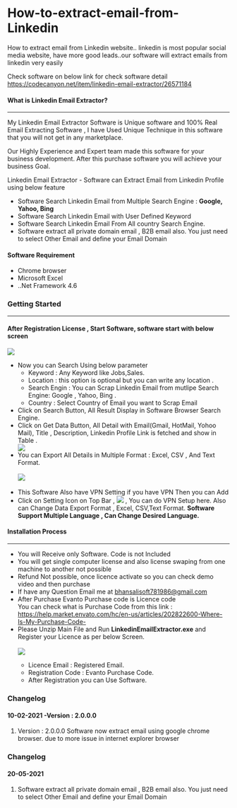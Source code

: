 # How-to-extract-email-from-Linkedin
How to extract email from Linkedin website.. linkedin is most popular social media website, have more good leads..our software will extract emails from linkedin very easily

Check software on below link for check software detail 
 https://codecanyon.net/item/linkedin-email-extractor/26571184

 <h4>What is Linkedin Email Extractor?</h4>
            <hr class="notop"> 
<p>
			     My Linkedin Email Extractor  Software is Unique software and 100% Real Email Extracting Software , I have Used Unique Technique in this software that you will not get in any marketplace.
			</p>
			<p>
			     Our Highly Experience and Expert team made this software for your business development. After this purchase software you will achieve your business Goal.
			</p>
            <p>
                Linkedin Email Extractor - Software can Extract Email from Linkedin Profile using below feature 
                <ul>
                    <li>
                        Software Search Linkedin Email from Multiple Search Engine : <b>Google, Yahoo, Bing</b>
                    </li>	 <li>
                        Software Search Linkedin Email with User Defined Keyword
                    </li>	<li>
                        Software Search Linkedin Email From All country Search Engine.
                    </li>
<li>
                        Software extract all private domain email , B2B email also. You just need to select Other Email and define your Email Domain
                    </li>
                </ul>
            </p>
     <h4> Software Requirement </h4>
        <p>
<ul>
                    <li>
Chrome browser
                    </li>    
 <li>
                       Microsoft Excel
                    </li>    <li>
                        ..Net Framework 4.6
                    </li>
                </ul>
    </p>
			  <div class="page-header">
                <h3>Getting Started</h3>
                <hr class="notop">
            </div>
            <h4>After Registration License , Start Software, software start with below screen</h4>
			<img src="http://bhansalisoft.com/EvantoSnap/Linkedin/02.png"></img>
			 <ul>
                  <li>Now you can Search Using  below parameter
				       <ul>
                  <li>Keyword :   Any Keyword like Jobs,Sales.</li>
				  <li>Location :  this option is optional but you can write any location .</li>
				   <li>Search Engin : You can Scrap Linkedin Email from mutlipe Search Engine: Google , Yahoo, Bing .</li>
				   <li>Country : Select Country of Email you want to Scrap Email</li>
                </ul>
				  </li>
				  <li>Click on Search Button, All Result Display in Software Browser Search Engine.  </li>
		        <li>Click on Get Data Button, All Detail with Email(Gmail, HotMail, Yohoo Mail), Title , Description, Linkedin Profile Link is fetched and show in Table .  </li>
				   	<img src="http://bhansalisoft.com/EvantoSnap/Linkedin/04.png"></img>
				    <li>You can Export All Details in Multiple Format : Excel, CSV , And Text Format.</li>
					<br/>
					 	<img src="http://bhansalisoft.com/EvantoSnap/Linkedin/05.png"></img>
				   	<br/>
						<br/>
				   <li>This Software Also have VPN Setting if you have VPN Then you can Add  
				   <br/>
				   <li> Click on Setting Icon on Top Bar , <img src="http://bhansalisoft.com/EvantoSnap/settingicon.png"></img> ,
				   You can do  VPN Setup here.  Also can Change Data Export Format , Excel, CSV,Text Format.
				   <b>Software Support Multiple Language , Can Change Desired Language.</b>
				   	<br/>
				   </li>
              </ul>
			   <div class="page-header">
                <h4>Installation Process </h4>
                <hr class="notop">
            </div>
            <ul>
			    <li>You will Receive only Software. Code is not Included</li>
  <li>You will get single computer license and also license swaping from one machine to another not possible</li>
                  <li>Refund Not possible, once licence activate so you can check demo video and then purchase</li>
	<li>	If have any Question Email me at  <a href="mailto:bhansalisoft781986@gmail.com">bhansalisoft781986@gmail.com</a>
      </li>
                <li>After Purchase Evanto Purchase code is Licence code 
                  <br/>
                   You can check what is Purchase Code from this link :<a href="https://help.market.envato.com/hc/en-us/articles/202822600-Where-Is-My-Purchase-Code-"> https://help.market.envato.com/hc/en-us/articles/202822600-Where-Is-My-Purchase-Code-</a>
				</li>
	           <li>Please Unzip Main File and Run <b>LinkedinEmailExtractor.exe</b> and Register your Licence as per below Screen.</li>
			       <br/>
     			<img src="http://bhansalisoft.com/EvantoSnap/Linkedin/01.png"></img>
			   <ul>
                  <li>Licence Email :   Registered Email.</li>
				  <li>Registration Code :  Evanto Purchase Code.</li>
				   <li>After Registration you can Use Software.</li>
                </ul>
            </ul>
<h3 id="item-description__changelog">Changelog</h3>
<h4 id="item-description__2-2-0-03-06-2020">10-02-2021 -Version : 2.0.0.0</h4>
<ol>
    <li>
                    Version : 2.0.0.0    Software now extract email using google chrome browser. due to more issue in internet explorer browser
</li>
</ol>
<h3 id="item-description__changelog">Changelog</h3>
<h4 id="item-description__2-2-0-03-06-2020">20-05-2021</h4>
<ol>
    <li>
                        Software extract all private domain email , B2B email also. You just need to select Other Email and define your Email Domain
</li>
</ol>
